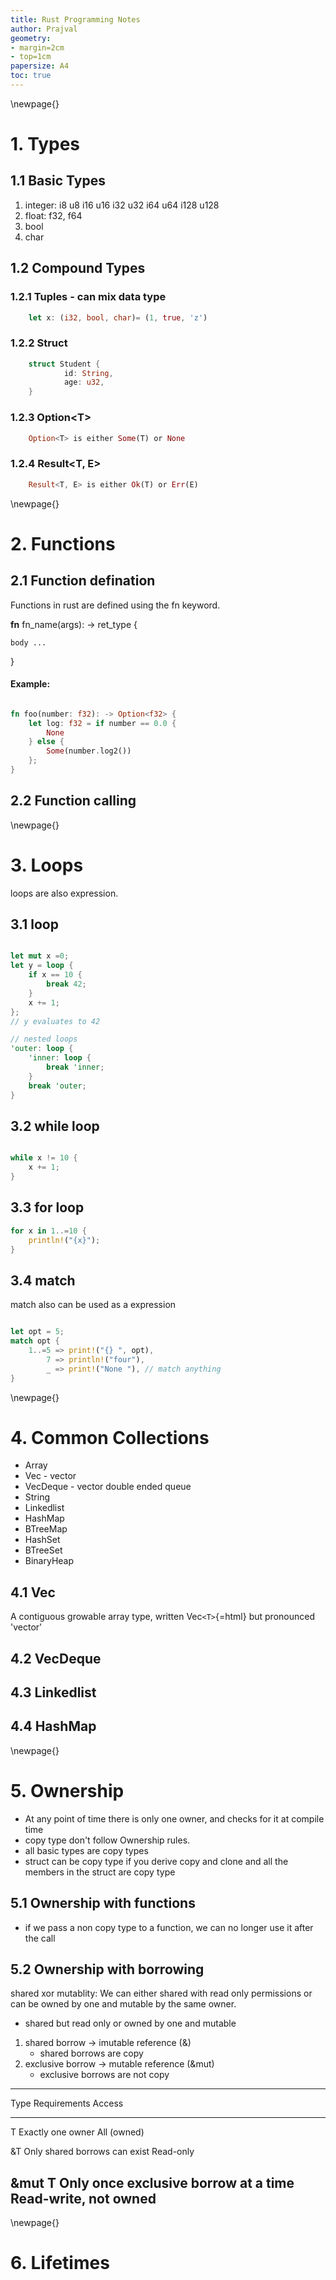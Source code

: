 ```yaml
---
title: Rust Programming Notes
author: Prajval
geometry:
- margin=2cm
- top=1cm
papersize: A4
toc: true
---
```


\newpage{}

# 1. Types

## 1.1 Basic Types

1. integer: i8 u8 i16 u16 i32 u32 i64 u64 i128 u128
2. float: f32, f64
3. bool
4. char

## 1.2 Compound Types

### 1.2.1 Tuples - can mix data type

``` rust
    let x: (i32, bool, char)= (1, true, 'z')
```

### 1.2.2 Struct

``` rust
    struct Student {
            id: String,
            age: u32,
    }
```

### 1.2.3 Option\<T\>

``` rust
    Option<T> is either Some(T) or None
```

### 1.2.4 Result\<T, E\>

``` rust
    Result<T, E> is either Ok(T) or Err(E)
```
\newpage{}

# 2. Functions

## 2.1 Function defination

Functions in rust are defined using the fn keyword.  

**fn** fn_name(args): -\> ret_type {  
  
    body ...  
  
}  

#### Example:
``` rust

fn foo(number: f32): -> Option<f32> {
    let log: f32 = if number == 0.0 {
        None
    } else {
        Some(number.log2())
    };
}

```

## 2.2 Function calling

\newpage{}

# 3. Loops

loops are also expression.

## 3.1 loop

``` rust

let mut x =0;
let y = loop {
    if x == 10 {
        break 42;
    }
    x += 1;
};
// y evaluates to 42

// nested loops
'outer: loop {
    'inner: loop {
        break 'inner;
    }
    break 'outer;
}
```

## 3.2 while loop

``` rust

while x != 10 {
    x += 1;
}
```

## 3.3 for loop

``` rust
for x in 1..=10 {
    println!("{x}");
}
```

## 3.4 match

match also can be used as a expression
``` rust

let opt = 5;
match opt {
    1..=5 => print!("{} ", opt),
        7 => println!("four"),
        _ => print!("None "), // match anything
}
```

\newpage{}

# 4. Common Collections

-   Array
-   Vec - vector
-   VecDeque - vector double ended queue
-   String
-   Linkedlist
-   HashMap
-   BTreeMap
-   HashSet
-   BTreeSet
-   BinaryHeap

## 4.1 Vec

A contiguous growable array type, written Vec`<T>`{=html} but pronounced
'vector'

## 4.2 VecDeque

## 4.3 Linkedlist

## 4.4 HashMap

\newpage{}

# 5. Ownership

-   At any point of time there is only one owner, and checks for it at
    compile time
-   copy type don't follow Ownership rules.
-   all basic types are copy types
-   struct can be copy type if you derive copy and clone and all the
    members in the struct are copy type

## 5.1 Ownership with functions
-   if we pass a non copy type to a function, we can no longer use it
    after the call

## 5.2 Ownership with borrowing
shared xor mutablity: We can either shared with read only permissions or can be
 owned by one and mutable by the same owner.

-   shared but read only or owned by one and mutable

1.  shared borrow -\> imutable reference (&)
    -   shared borrows are copy
2.  exclusive borrow -\> mutable reference (&mut)
    -   exclusive borrows are not copy

  ---------------------------------------------------------------------
  Type     Requirements                          Access
  -------- ------------------------------------- ----------------------
  T        Exactly one owner                     All (owned)

  &T       Only shared borrows can exist         Read-only

  &mut T   Only once exclusive borrow at a time  Read-write, not owned
  ---------------------------------------------------------------------

\newpage{}

# 6. Lifetimes
